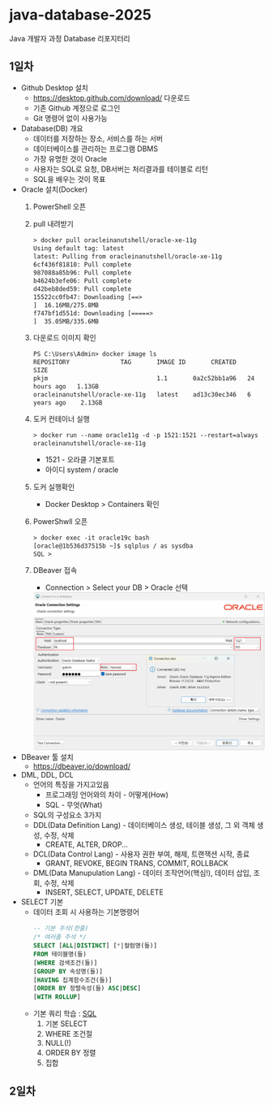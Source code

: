 # java-database-2025
Java 개발자 과정 Database 리포지터리

## 1일차
- Github Desktop 설치
    - https://desktop.github.com/download/ 다운로드
    - 기존 Github 계정으로 로그인
    - Git 명령어 없이 사용가능
- Database(DB) 개요
    - 데이터를 저장하는 장소, 서비스를 하는 서버
    - 데이터베이스를 관리하는 프로그램 DBMS
    - 가장 유명한 것이 Oracle
    - 사용자는 SQL로 요청, DB서버는 처리결과를 테이블로 리턴
    - SQL을 배우는 것이 목표
- Oracle 설치(Docker)
    1. PowerShell 오픈
    2. pull 내려받기
        ```shell
        > docker pull oracleinanutshell/oracle-xe-11g
        Using default tag: latest
        latest: Pulling from oracleinanutshell/oracle-xe-11g
        6cf436f81810: Pull complete
        987088a85b96: Pull complete
        b4624b3efe06: Pull complete
        d42beb8ded59: Pull complete
        15522cc0fb47: Downloading [==>                                                ]  16.16MB/275.8MB
        f747bf1d551d: Downloading [=====>                                             ]  35.05MB/335.6MB
        ```
    3. 다운로드 이미지 확인
        ```shell
        PS C:\Users\Admin> docker image ls
        REPOSITORY              TAG       IMAGE ID       CREATED        SIZE
        pkjm                              1.1       0a2c52bb1a96   24 hours ago   1.13GB
        oracleinanutshell/oracle-xe-11g   latest    ad13c30ec346   6 years ago    2.13GB
        ```
    4. 도커 컨테이너 실행
        ```shell
        > docker run --name oracle11g -d -p 1521:1521 --restart=always oracleinanutshell/oracle-xe-11g
        ```
        - 1521 - 오라클 기본포트
        - 아이디 system / oracle
    5. 도커 실행확인
        - Docker Desktop > Containers 확인
    6. PowerShwll 오픈
        ```shell
        > docker exec -it oracle19c bash
        [oracle@1b536d37515b ~]$ sqlplus / as sysdba
        SQL > 
        ```
    7. DBeaver 접속
        - Connection > Select your DB > Oracle 선택

        <img src="./image/db001.png" width="650">
- DBeaver 툴 설치
    - https://dbeaver.io/download/
- DML, DDL, DCL 
    - 언어의 특징을 가지고있음
        - 프로그래밍 언어와의 차이 - 어떻게(How)
        - SQL - 무엇(What)
    - SQL의 구성요소 3가지
    - DDL(Data Definition Lang) - 데이터베이스 생성, 테이블 생성, 그 외 객체 생성, 수정, 삭제
        - CREATE, ALTER, DROP...
    - DCL(Data Control Lang) - 사용자 권한 부여, 해제, 트랜잭션 시작, 종료
        - GRANT, REVOKE, BEGIN TRANS, COMMIT, ROLLBACK
    - DML(Data Manupulation Lang) - 데이터 조작언어(핵심!), 데이터 삽입, 조회, 수정, 삭제
        - INSERT, SELECT, UPDATE, DELETE
- SELECT 기본
    - 데이터 조회 시 사용하는 기본명령어
        ```sql
        -- 기본 주석(한줄)
        /* 여러줄 주석 */
        SELECT [ALL|DISTINCT] [*|컬럼명(들)] 
        FROM 테이블명(들)
        [WHERE 검색조건(들)]
        [GROUP BY 속성명(들)]
        [HAVING 집계함수조건(들)]
        [ORDER BY 정렬속성(들) ASC|DESC]
        [WITH ROLLUP]
        ```
    - 기본 쿼리 학습 : [SQL](./day01/sql01_select기본.sql)
        1. 기본 SELECT
        2. WHERE 조건절
        3. NULL(!)
        4. ORDER BY 정렬
        5. 집합

## 2일차
